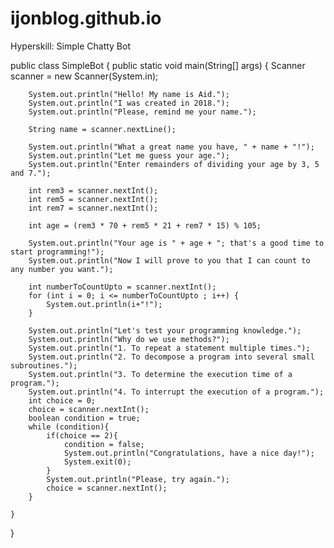 # ijonblog.github.io
Hyperskill: Simple Chatty Bot

public class SimpleBot {
    public static void main(String[] args) {
        Scanner scanner = new Scanner(System.in);

        System.out.println("Hello! My name is Aid.");
        System.out.println("I was created in 2018.");
        System.out.println("Please, remind me your name.");

        String name = scanner.nextLine();

        System.out.println("What a great name you have, " + name + "!");
        System.out.println("Let me guess your age.");
        System.out.println("Enter remainders of dividing your age by 3, 5 and 7.");

        int rem3 = scanner.nextInt();
        int rem5 = scanner.nextInt();
        int rem7 = scanner.nextInt();

        int age = (rem3 * 70 + rem5 * 21 + rem7 * 15) % 105;

        System.out.println("Your age is " + age + "; that's a good time to start programming!");
        System.out.println("Now I will prove to you that I can count to any number you want.");

        int numberToCountUpto = scanner.nextInt();
        for (int i = 0; i <= numberToCountUpto ; i++) {
            System.out.println(i+"!");
        }

        System.out.println("Let's test your programming knowledge.");
        System.out.println("Why do we use methods?");
        System.out.println("1. To repeat a statement multiple times.");
        System.out.println("2. To decompose a program into several small subroutines.");
        System.out.println("3. To determine the execution time of a program.");
        System.out.println("4. To interrupt the execution of a program.");
        int choice = 0;
        choice = scanner.nextInt();
        boolean condition = true;
        while (condition){
            if(choice == 2){
                condition = false;
                System.out.println("Congratulations, have a nice day!");
                System.exit(0);
            }
            System.out.println("Please, try again.");
            choice = scanner.nextInt();
        }

    }
}
